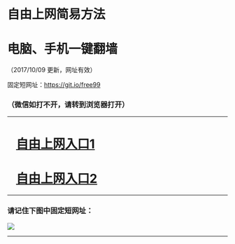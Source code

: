 ﻿# 自由上网简易方法

# 电脑、手机一键翻墙

（2017/10/09 更新，网址有效）

固定短网址：https://git.io/free99

### （微信如打不开，请转到浏览器打开）


***





# &nbsp;&nbsp; <a href="http://ft2622915688.fwq-tz-1001.info/fwqtz01.html?t=100900122487 " target="_blank">自由上网入口1</a>
# &nbsp;&nbsp; <a href="http://ft2628212386.fwq-tz-1002.info/fwqtz02.html?t=100900110720 " target="_blank">自由上网入口2</a>
***

### 请记住下图中固定短网址：

<img src="https://s3-us-west-2.amazonaws.com/fwq-1001/yjfq-20170905okok.png" /> 


***

